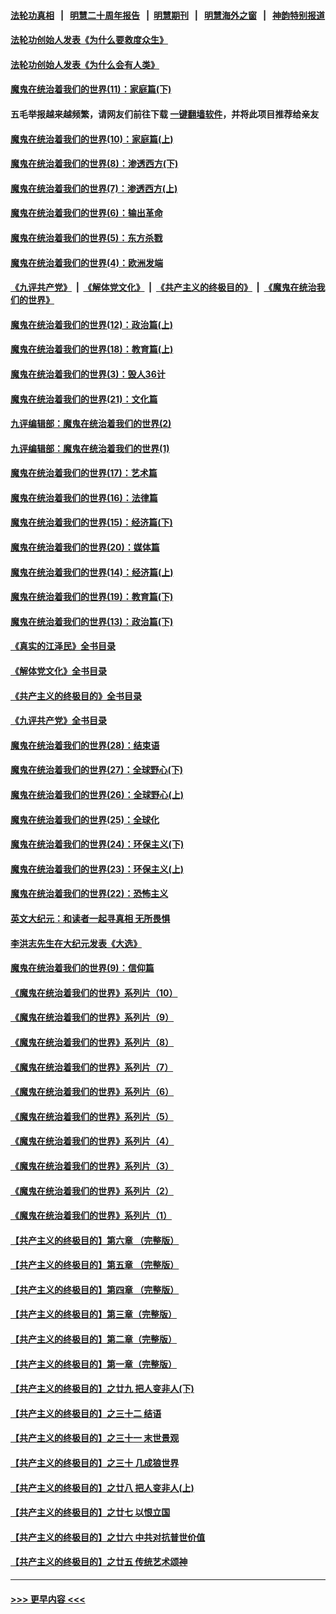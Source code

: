 #### [法轮功真相](https://github.com/gfw-breaker/truth/blob/master/README.md?t=0) &nbsp;&nbsp;|&nbsp;&nbsp; [明慧二十周年报告](https://github.com/gfw-breaker/mh-reports/blob/master/README.md?t=0) &nbsp;&nbsp;|&nbsp;&nbsp;[明慧期刊](https://github.com/gfw-breaker/mh-qikan) &nbsp;&nbsp;|&nbsp;&nbsp; [明慧海外之窗](https://github.com/gfw-breaker/mh-news/blob/master/README.md?t=0) &nbsp;&nbsp;|&nbsp;&nbsp; [神韵特别报道](https://github.com/gfw-breaker/mh-news/blob/master/shenyun.md?t=0)
#### [法轮功创始人发表《为什么要救度众生》](../pages/nsc422/n13975246.md?t=04220643) 
#### [法轮功创始人发表《为什么会有人类》](../pages/nsc422/n13912117.md?t=04220643) 
#### [魔鬼在统治着我们的世界(11)：家庭篇(下)](../pages/nsc422/n10440961.md?t=04220643) 
#### 五毛举报越来越频繁，请网友们前往下载 [一键翻墙软件](https://github.com/gfw-breaker/ssr-accounts)，并将此项目推荐给亲友
#### [魔鬼在统治着我们的世界(10)：家庭篇(上)](../pages/nsc422/n10435448.md?t=04220643) 
#### [魔鬼在统治着我们的世界(8)：渗透西方(下)](../pages/nsc422/n10429603.md?t=04220643) 
#### [魔鬼在统治着我们的世界(7)：渗透西方(上)](../pages/nsc422/n10426013.md?t=04220643) 
#### [魔鬼在统治着我们的世界(6)：输出革命](../pages/nsc422/n10421536.md?t=04220643) 
#### [魔鬼在统治着我们的世界(5)：东方杀戮](../pages/nsc422/n10417707.md?t=04220643) 
#### [魔鬼在统治着我们的世界(4)：欧洲发端](../pages/nsc422/n10414890.md?t=04220643) 
#### [《九评共产党》](https://github.com/begood0513/9ping.md/blob/master/README.md) &nbsp;|&nbsp; [《解体党文化》](../../../../jtdwh.md/blob/master/README.md)  &nbsp;|&nbsp; [《共产主义的终极目的》](../../../../gczydzjmd.md/blob/master/README.md) &nbsp;|&nbsp; [《魔鬼在统治我们的世界》](../../../../mgztzwmdsj.md/blob/master/README.md) 
#### [魔鬼在统治着我们的世界(12)：政治篇(上)](../pages/nsc422/n10444576.md?t=04220643) 
#### [魔鬼在统治着我们的世界(18)：教育篇(上)](../pages/nsc422/n10526970.md?t=04220643) 
#### [魔鬼在统治着我们的世界(3)：毁人36计](../pages/nsc422/n10411583.md?t=04220643) 
#### [魔鬼在统治着我们的世界(21)：文化篇](../pages/nsc422/n10597706.md?t=04220643) 
#### [九评编辑部：魔鬼在统治着我们的世界(2)](../pages/nsc422/n10410036.md?t=04220643) 
#### [九评编辑部：魔鬼在统治着我们的世界(1)](../pages/nsc422/n10406825.md?t=04220643) 
#### [魔鬼在统治着我们的世界(17)：艺术篇](../pages/nsc422/n10499093.md?t=04220643) 
#### [魔鬼在统治着我们的世界(16)：法律篇](../pages/nsc422/n10485969.md?t=04220643) 
#### [魔鬼在统治着我们的世界(15)：经济篇(下)](../pages/nsc422/n10469975.md?t=04220643) 
#### [魔鬼在统治着我们的世界(20)：媒体篇](../pages/nsc422/n10586579.md?t=04220643) 
#### [魔鬼在统治着我们的世界(14)：经济篇(上)](../pages/nsc422/n10457370.md?t=04220643) 
#### [魔鬼在统治着我们的世界(19)：教育篇(下)](../pages/nsc422/n10564808.md?t=04220643) 
#### [魔鬼在统治着我们的世界(13)：政治篇(下)](../pages/nsc422/n10448270.md?t=04220643) 
#### [《真实的江泽民》全书目录](../pages/nsc422/n13721399.md?t=04220643) 
#### [《解体党文化》全书目录](../pages/nsc422/n13721157.md?t=04220643) 
#### [《共产主义的终极目的》全书目录](../pages/nsc422/n13721048.md?t=04220643) 
#### [《九评共产党》全书目录](../pages/nsc422/n13708085.md?t=04220643) 
#### [魔鬼在统治着我们的世界(28)：结束语](../pages/nsc422/n10936246.md?t=04220643) 
#### [魔鬼在统治着我们的世界(27)：全球野心(下)](../pages/nsc422/n10928319.md?t=04220643) 
#### [魔鬼在统治着我们的世界(26)：全球野心(上)](../pages/nsc422/n10900318.md?t=04220643) 
#### [魔鬼在统治着我们的世界(25)：全球化](../pages/nsc422/n10788205.md?t=04220643) 
#### [魔鬼在统治着我们的世界(24)：环保主义(下)](../pages/nsc422/n10695307.md?t=04220643) 
#### [魔鬼在统治着我们的世界(23)：环保主义(上)](../pages/nsc422/n10688613.md?t=04220643) 
#### [魔鬼在统治着我们的世界(22)：恐怖主义](../pages/nsc422/n10614727.md?t=04220643) 
#### [英文大纪元：和读者一起寻真相 无所畏惧](../pages/nsc422/n12542027.md?t=04220643) 
#### [李洪志先生在大纪元发表《大选》](../pages/nsc422/n12534746.md?t=04220643) 
#### [魔鬼在统治着我们的世界(9)：信仰篇](../pages/nsc422/n10432159.md?t=04220643) 
#### [《魔鬼在统治着我们的世界》系列片（10）](../pages/nsc422/n12292670.md?t=04220643) 
#### [《魔鬼在统治着我们的世界》系列片（9）](../pages/nsc422/n12290859.md?t=04220643) 
#### [《魔鬼在统治着我们的世界》系列片（8）](../pages/nsc422/n12287445.md?t=04220643) 
#### [《魔鬼在统治着我们的世界》系列片（7）](../pages/nsc422/n12283425.md?t=04220643) 
#### [《魔鬼在统治着我们的世界》系列片（6）](../pages/nsc422/n12282314.md?t=04220643) 
#### [《魔鬼在统治着我们的世界》系列片（5）](../pages/nsc422/n12281419.md?t=04220643) 
#### [《魔鬼在统治着我们的世界》系列片（4）](../pages/nsc422/n12274024.md?t=04220643) 
#### [《魔鬼在统治着我们的世界》系列片（3）](../pages/nsc422/n12271322.md?t=04220643) 
#### [《魔鬼在统治着我们的世界》系列片（2）](../pages/nsc422/n12269049.md?t=04220643) 
#### [《魔鬼在统治着我们的世界》系列片（1）](../pages/nsc422/n12267575.md?t=04220643) 
#### [【共产主义的终极目的】第六章 （完整版）](../pages/nsc422/n11428913.md?t=04220643) 
#### [【共产主义的终极目的】第五章 （完整版）](../pages/nsc422/n11428912.md?t=04220643) 
#### [【共产主义的终极目的】第四章 （完整版）](../pages/nsc422/n11428907.md?t=04220643) 
#### [【共产主义的终极目的】第三章（完整版）](../pages/nsc422/n11428848.md?t=04220643) 
#### [【共产主义的终极目的】第二章（完整版）](../pages/nsc422/n11428831.md?t=04220643) 
#### [【共产主义的终极目的】第一章（完整版）](../pages/nsc422/n11417651.md?t=04220643) 
#### [【共产主义的终极目的】之廿九 把人变非人(下)](../pages/nsc422/n11344140.md?t=04220643) 
#### [【共产主义的终极目的】之三十二 结语](../pages/nsc422/n11360535.md?t=04220643) 
#### [【共产主义的终极目的】之三十一 末世景观](../pages/nsc422/n11351129.md?t=04220643) 
#### [【共产主义的终极目的】之三十 几成狼世界](../pages/nsc422/n11348280.md?t=04220643) 
#### [【共产主义的终极目的】之廿八 把人变非人(上)](../pages/nsc422/n11340492.md?t=04220643) 
#### [【共产主义的终极目的】之廿七 以恨立国](../pages/nsc422/n11336944.md?t=04220643) 
#### [【共产主义的终极目的】之廿六 中共对抗普世价值](../pages/nsc422/n11324785.md?t=04220643) 
#### [【共产主义的终极目的】之廿五 传统艺术颂神](../pages/nsc422/n11296396.md?t=04220643) 

----
#### [ >>> 更早内容 <<< ](../indexes/nsc422-earlier.md)
